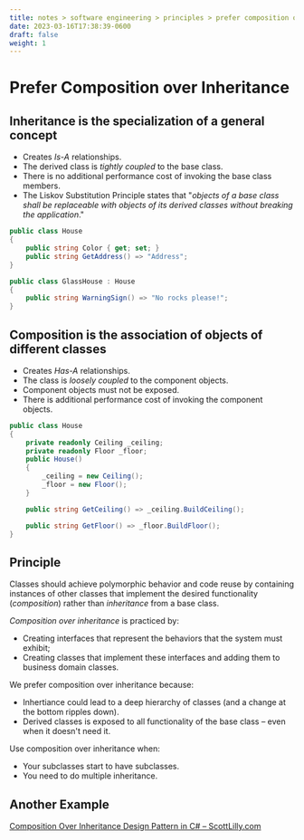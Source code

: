 ```yaml
---
title: notes > software engineering > principles > prefer composition over inheritance
date: 2023-03-16T17:38:39-0600
draft: false
weight: 1
---
```

# Prefer Composition over Inheritance
## Inheritance is the specialization of a general concept
- Creates *Is-A* relationships.
- The derived class is *tightly coupled* to the base class.
- There is no additional performance cost of invoking the base class members.
- The Liskov Substitution Principle states that "*objects of a base class shall be replaceable with objects of its derived classes without breaking the application*."

```cs
public class House 
{
    public string Color { get; set; }
    public string GetAddress() => "Address";
}

public class GlassHouse : House 
{
    public string WarningSign() => "No rocks please!";
}
```

## Composition is the association of objects of different classes
- Creates *Has-A* relationships.
- The class is *loosely coupled* to the component objects.
- Component objects must not be exposed.
- There is additional performance cost of invoking the component objects.

```cs
public class House 
{
    private readonly Ceiling _ceiling;
    private readonly Floor _floor;
    public House() 
    {
        _ceiling = new Ceiling();
        _floor = new Floor();
    }

    public string GetCeiling() => _ceiling.BuildCeiling();

    public string GetFloor() => _floor.BuildFloor();
}
```

## Principle
Classes should achieve polymorphic behavior and code reuse by containing instances of other classes that implement the desired functionality (*composition*) rather than *inheritance* from a base class.

*Composition over inheritance* is practiced by:
- Creating interfaces that represent the behaviors that the system must exhibit;
- Creating classes that implement these interfaces and adding them to business domain classes.

We prefer composition over inheritance because:
- Inhertiance could lead to a deep hierarchy of classes (and a change at the bottom ripples down).
- Derived classes is exposed to all functionality of the base class – even when it doesn't need it.

Use composition over inheritance when:
- Your subclasses start to have subclasses.
- You need to do multiple inheritance.

## Another Example
[Composition Over Inheritance Design Pattern in C# – ScottLilly.com](https://scottlilly.com/c-design-patterns-composition-over-inheritance/)
